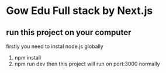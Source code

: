 # Gow Edu Full stack by Next.js
## run this project on your computer
firstly you need to instal node.js globally
1. npm install
2. npm run dev
then this project will run on port:3000 normally 
